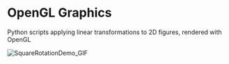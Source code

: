 # OpenGL Graphics
Python scripts applying linear transformations to 2D figures, rendered with OpenGL

![SquareRotationDemo_GIF](https://github.com/AMahouch/OpenGL_Graphics/assets/97981126/80a4b77d-1a32-4935-a3d8-8103e1417a45)
